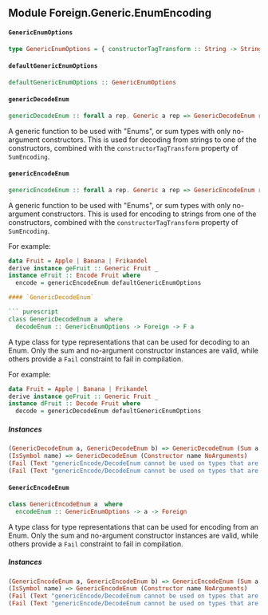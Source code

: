 ## Module Foreign.Generic.EnumEncoding

#### `GenericEnumOptions`

``` purescript
type GenericEnumOptions = { constructorTagTransform :: String -> String }
```

#### `defaultGenericEnumOptions`

``` purescript
defaultGenericEnumOptions :: GenericEnumOptions
```

#### `genericDecodeEnum`

``` purescript
genericDecodeEnum :: forall a rep. Generic a rep => GenericDecodeEnum rep => GenericEnumOptions -> Foreign -> F a
```

A generic function to be used with "Enums", or sum types with only no-argument constructors. This is used for decoding from strings to one of the constructors, combined with the `constructorTagTransform` property of `SumEncoding`.

#### `genericEncodeEnum`

``` purescript
genericEncodeEnum :: forall a rep. Generic a rep => GenericEncodeEnum rep => GenericEnumOptions -> a -> Foreign
```

A generic function to be used with "Enums", or sum types with only no-argument constructors. This is used for encoding to strings from one of the constructors, combined with the `constructorTagTransform` property of `SumEncoding`.

For example:

```purescript
data Fruit = Apple | Banana | Frikandel
derive instance geFruit :: Generic Fruit _
instance eFruit :: Encode Fruit where
  encode = genericEncodeEnum defaultGenericEnumOptions

#### `GenericDecodeEnum`

``` purescript
class GenericDecodeEnum a  where
  decodeEnum :: GenericEnumOptions -> Foreign -> F a
```

A type class for type representations that can be used for decoding to an Enum. Only the sum and no-argument constructor instances are valid, while others provide a `Fail` constraint to fail in compilation.

For example:

```purescript
data Fruit = Apple | Banana | Frikandel
derive instance geFruit :: Generic Fruit _
instance dFruit :: Decode Fruit where
  decode = genericDecodeEnum defaultGenericEnumOptions
```

##### Instances
``` purescript
(GenericDecodeEnum a, GenericDecodeEnum b) => GenericDecodeEnum (Sum a b)
(IsSymbol name) => GenericDecodeEnum (Constructor name NoArguments)
(Fail (Text "genericEncode/DecodeEnum cannot be used on types that are not sums of constructors with no arguments.")) => GenericDecodeEnum (Constructor name (Argument a))
(Fail (Text "genericEncode/DecodeEnum cannot be used on types that are not sums of constructors with no arguments.")) => GenericDecodeEnum (Constructor name (Product a b))
```

#### `GenericEncodeEnum`

``` purescript
class GenericEncodeEnum a  where
  encodeEnum :: GenericEnumOptions -> a -> Foreign
```

A type class for type representations that can be used for encoding from an Enum. Only the sum and no-argument constructor instances are valid, while others provide a `Fail` constraint to fail in compilation.

##### Instances
``` purescript
(GenericEncodeEnum a, GenericEncodeEnum b) => GenericEncodeEnum (Sum a b)
(IsSymbol name) => GenericEncodeEnum (Constructor name NoArguments)
(Fail (Text "genericEncode/DecodeEnum cannot be used on types that are not sums of constructors with no arguments.")) => GenericEncodeEnum (Constructor name (Argument a))
(Fail (Text "genericEncode/DecodeEnum cannot be used on types that are not sums of constructors with no arguments.")) => GenericEncodeEnum (Constructor name (Product a b))
```


